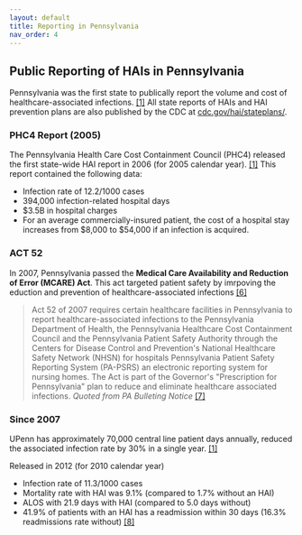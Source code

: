 ```yaml
---
layout: default
title: Reporting in Pennsylvania
nav_order: 4
---
```


## Public Reporting of HAIs in Pennsylvania

Pennsylvania was the first state to publically report the volume and cost of healthcare-associated infections. [[1]](https://rauchb.github.io/HCM-5101/sources.html#1) All state reports of HAIs and HAI prevention plans are also published by the CDC at [cdc.gov/hai/stateplans/](https://www.cdc.gov/hai/stateplans/state-hai-plans/pa.html).

### PHC4 Report (2005)
 The Pennsylvania Health Care Cost Containment Council (PHC4) released the first state-wide HAI report in 2006 (for 2005 calendar year). [[1]](https://rauchb.github.io/HCM-5101/sources.html#1) This report contained the following data:
- Infection rate of 12.2/1000 cases
- 394,000 infection-related hospital days
- $3.5B in hospital charges
- For an average commercially-insured patient, the cost of a hospital stay increases from $8,000 to $54,000 if an infection is acquired.


### ACT 52  
In 2007, Pennsylvania passed the **Medical Care Availability and Reduction of Error (MCARE) Act**. This act targeted patient safety by imrpoving the eduction and prevention of healthcare-associated infections [[6]](https://rauchb.github.io/HCM-5101/sources.html#6)

>Act 52 of 2007 requires certain healthcare facilities in Pennsylvania to report healthcare-associated
>infections to the Pennsylvania Department of Health, the Pennsylvania Healthcare Cost Containment Council 
>and the Pennsylvania Patient Safety Authority through the Centers for Disease Control and Prevention's 
>National Healthcare Safety Network (NHSN) for hospitals Pennsylvania Patient Safety Reporting System 
>(PA-PSRS) an electronic reporting system for nursing homes. The Act is part of the Governor's "Prescription 
>for Pennsylvania" plan to reduce and eliminate healthcare associated infections.
_Quoted from PA Bulleting Notice_ [[7]](https://rauchb.github.io/HCM-5101/sources.html#7)

### Since 2007

UPenn has approximately 70,000 central line patient days annually, reduced the associated infection rate by 30% in a single year. [[1]](https://rauchb.github.io/HCM-5101/sources.html#1) 

Released in 2012 (for 2010 calendar year)
- Infection rate of 11.3/1000 cases
- Mortality rate with HAI was 9.1% (compared to 1.7% without an HAI)
- ALOS with 21.9 days with HAI (compared to 5.0 days without)
- 41.9% of patients with an HAI has a readmission within 30 days (16.3% readmissions rate without) [[8]](https://rauchb.github.io/HCM-5101/sources.html#8) 

